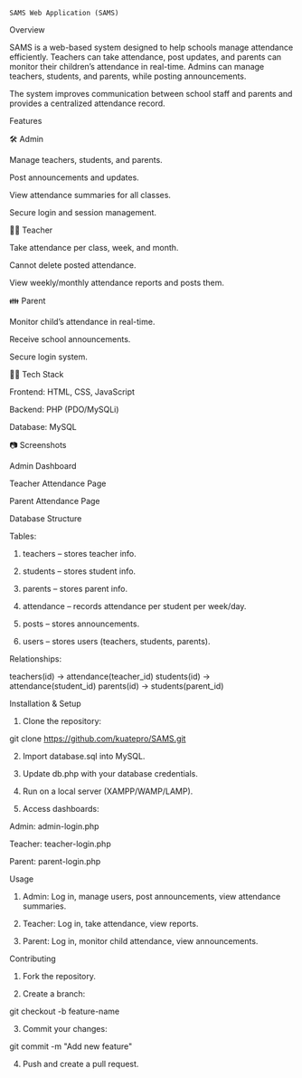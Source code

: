     SAMS Web Application (SAMS)




Overview

SAMS is a web-based system designed to help schools manage attendance efficiently. Teachers can take attendance, post updates, and parents can monitor their children’s attendance in real-time. Admins can manage teachers, students, and parents, while posting announcements.

The system improves communication between school staff and parents and provides a centralized attendance record.


Features

🛠 Admin

Manage teachers, students, and parents.

Post announcements and updates.

View attendance summaries for all classes.

Secure login and session management.


👩‍🏫 Teacher

Take attendance per class, week, and month.

Cannot delete posted attendance.

View weekly/monthly attendance reports and posts them.


👪 Parent

Monitor child’s attendance in real-time.

Receive school announcements.

Secure login system.


🧑‍💻 Tech Stack

Frontend: HTML, CSS, JavaScript

Backend: PHP (PDO/MySQLi)

Database: MySQL




 📷 Screenshots

Admin Dashboard



Teacher Attendance Page



Parent Attendance Page




 Database Structure

Tables:

1. teachers – stores teacher info.


2. students – stores student info.


3. parents – stores parent info.


4. attendance – records attendance per student per week/day.


5. posts – stores announcements.

6. users – stores users (teachers, students, parents).



Relationships:

teachers(id) → attendance(teacher_id)
students(id) → attendance(student_id)
parents(id) → students(parent_id)

Installation & Setup

1. Clone the repository:

git clone <https://github.com/kuatepro/SAMS.git>


2. Import database.sql into MySQL.


3. Update db.php with your database credentials.


4. Run on a local server (XAMPP/WAMP/LAMP).


5. Access dashboards:

Admin: admin-login.php

Teacher: teacher-login.php

Parent: parent-login.php



Usage

1. Admin: Log in, manage users, post announcements, view attendance summaries.


2. Teacher: Log in, take attendance, view reports.


3. Parent: Log in, monitor child attendance, view announcements.




Contributing

1. Fork the repository.


2. Create a branch:

git checkout -b feature-name


3. Commit your changes:

git commit -m "Add new feature"


4. Push and create a pull request.